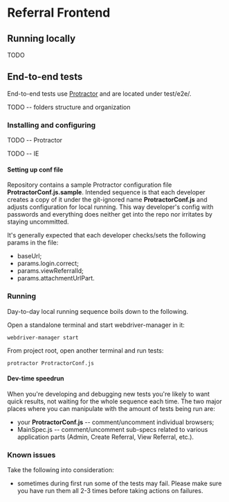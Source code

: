 # Referral Frontend

## Running locally

TODO

## End-to-end tests

End-to-end tests use [Protractor](https://github.com/angular/protractor) and are located under test/e2e/.

TODO -- folders structure and organization

### Installing and configuring

TODO -- Protractor

TODO -- IE

#### Setting up conf file

Repository contains a sample Protractor configuration file **ProtractorConf.js.sample**. Intended sequence is that each developer creates
a copy of it under the git-ignored name **ProtractorConf.js** and adjusts configuration for local running. This way developer's config
with passwords and everything does neither get into the repo nor irritates by staying uncommitted.

It's generally expected that each developer checks/sets the following params in the file:
* baseUrl;
* params.login.correct;
* params.viewReferralId;
* params.attachmentUrlPart.

### Running

Day-to-day local running sequence boils down to the following.

Open a standalone terminal and start webdriver-manager in it:

```Batchfile
webdriver-manager start
```

From project root, open another terminal and run tests:

```Batchfile
protractor ProtractorConf.js
```

#### Dev-time speedrun

When you're developing and debugging new tests you're likely to want quick results, not waiting for the whole sequence each time. The two
major places where you can manipulate with the amount of tests being run are:
* your **ProtractorConf.js** -- comment/uncomment individual browsers;
* MainSpec.js -- comment/uncomment sub-specs related to various application parts (Admin, Create Referral, View Referral, etc.).

### Known issues

Take the following into consideration:
* sometimes during first run some of the tests may fail. Please make sure you have run them all 2-3 times before taking actions on failures.

